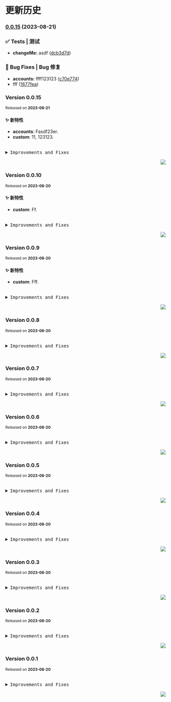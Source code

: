 # 更新历史 


### [0.0.15](https://github.com/wakaka378/workSpecification/compare/v0.0.10...v0.0.15) (2023-08-21)


### ✅ Tests | 测试

* **changeMe:** asdf ([dcb3d7d](https://github.com/wakaka378/workSpecification/commit/dcb3d7d131dcf485cd4a2b91465e4d3011c0566e))


### 🐛 Bug Fixes | Bug 修复

* **accounts:** ffff123123 ([c70e774](https://github.com/wakaka378/workSpecification/commit/c70e7749b9f2905439989b7bd68d3062fa8efe7a))
* fff ([1677fea](https://github.com/wakaka378/workSpecification/commit/1677fea207a4ccd70a5c1dfb99c66f437a81c483))

### Version&nbsp;0.0.15
<sup>Released on **2023-08-21**</sup>


#### ✨ 新特性

- **accounts**: Fasdf23er.
- **custom**: 11, 123123.


<br/>


<details>
<summary><kbd>Improvements and Fixes</kbd></summary>



#### What's improved

* **accounts**: Fasdf23er ([ecebce6](https://github.com/wakaka378/workSpecification/commit/ecebce6)) - by **wakaka378**
* **custom**: 11 ([da0d41a](https://github.com/wakaka378/workSpecification/commit/da0d41a)) - by **wakaka378**
* **custom**: 123123 ([bb826b9](https://github.com/wakaka378/workSpecification/commit/bb826b9)) - by **wakaka378**

</details>


<div align="right">

[![](https://img.shields.io/badge/-BACK_TO_TOP-151515?style=flat-square)](#readme-top)

</div>

### Version&nbsp;0.0.10
<sup>Released on **2023-08-20**</sup>


#### ✨ 新特性

- **custom**: Ff.


<br/>


<details>
<summary><kbd>Improvements and Fixes</kbd></summary>



#### What's improved

* **custom**: Ff ([a35f93b](https://github.com/wakaka378/workSpecification/commit/a35f93b)) - by **wakaka378**

</details>


<div align="right">

[![](https://img.shields.io/badge/-BACK_TO_TOP-151515?style=flat-square)](#readme-top)

</div>

### Version&nbsp;0.0.9
<sup>Released on **2023-08-20**</sup>


#### ✨ 新特性

- **custom**: Fff.


<br/>


<details>
<summary><kbd>Improvements and Fixes</kbd></summary>



#### What's improved

* **custom**: Fff ([d089c1b](https://github.com/wakaka378/workSpecification/commit/d089c1b)) - by **wakaka378**

</details>


<div align="right">

[![](https://img.shields.io/badge/-BACK_TO_TOP-151515?style=flat-square)](#readme-top)

</div>

### Version&nbsp;0.0.8
<sup>Released on **2023-08-20**</sup>


<br/>


<details>
<summary><kbd>Improvements and Fixes</kbd></summary>

</details>


<div align="right">

[![](https://img.shields.io/badge/-BACK_TO_TOP-151515?style=flat-square)](#readme-top)

</div>

### Version&nbsp;0.0.7
<sup>Released on **2023-08-20**</sup>


<br/>


<details>
<summary><kbd>Improvements and Fixes</kbd></summary>

</details>


<div align="right">

[![](https://img.shields.io/badge/-BACK_TO_TOP-151515?style=flat-square)](#readme-top)

</div>

### Version&nbsp;0.0.6
<sup>Released on **2023-08-20**</sup>


<br/>


<details>
<summary><kbd>Improvements and Fixes</kbd></summary>

</details>


<div align="right">

[![](https://img.shields.io/badge/-BACK_TO_TOP-151515?style=flat-square)](#readme-top)

</div>

### Version&nbsp;0.0.5
<sup>Released on **2023-08-20**</sup>


<br/>


<details>
<summary><kbd>Improvements and Fixes</kbd></summary>

</details>


<div align="right">

[![](https://img.shields.io/badge/-BACK_TO_TOP-151515?style=flat-square)](#readme-top)

</div>

### Version&nbsp;0.0.4
<sup>Released on **2023-08-20**</sup>


<br/>


<details>
<summary><kbd>Improvements and Fixes</kbd></summary>

</details>


<div align="right">

[![](https://img.shields.io/badge/-BACK_TO_TOP-151515?style=flat-square)](#readme-top)

</div>

### Version&nbsp;0.0.3
<sup>Released on **2023-08-20**</sup>


<br/>


<details>
<summary><kbd>Improvements and Fixes</kbd></summary>

</details>


<div align="right">

[![](https://img.shields.io/badge/-BACK_TO_TOP-151515?style=flat-square)](#readme-top)

</div>

### Version&nbsp;0.0.2
<sup>Released on **2023-08-20**</sup>


<br/>


<details>
<summary><kbd>Improvements and Fixes</kbd></summary>

</details>


<div align="right">

[![](https://img.shields.io/badge/-BACK_TO_TOP-151515?style=flat-square)](#readme-top)

</div>

### Version&nbsp;0.0.1
<sup>Released on **2023-08-20**</sup>


<br/>


<details>
<summary><kbd>Improvements and Fixes</kbd></summary>

</details>


<div align="right">

[![](https://img.shields.io/badge/-BACK_TO_TOP-151515?style=flat-square)](#readme-top)

</div>
